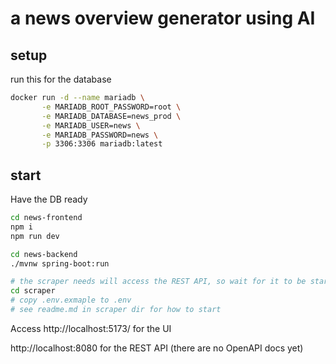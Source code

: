# a news overview generator using AI

## setup

run this for the database

```bash
docker run -d --name mariadb \
       -e MARIADB_ROOT_PASSWORD=root \
       -e MARIADB_DATABASE=news_prod \
       -e MARIADB_USER=news \
       -e MARIADB_PASSWORD=news \
       -p 3306:3306 mariadb:latest
```

## start

Have the DB ready

```bash
cd news-frontend
npm i
npm run dev

cd news-backend
./mvnw spring-boot:run

# the scraper needs will access the REST API, so wait for it to be started
cd scraper
# copy .env.exmaple to .env
# see readme.md in scraper dir for how to start
```

Access http://localhost:5173/ for the UI

http://localhost:8080 for the REST API (there are no OpenAPI docs yet)
